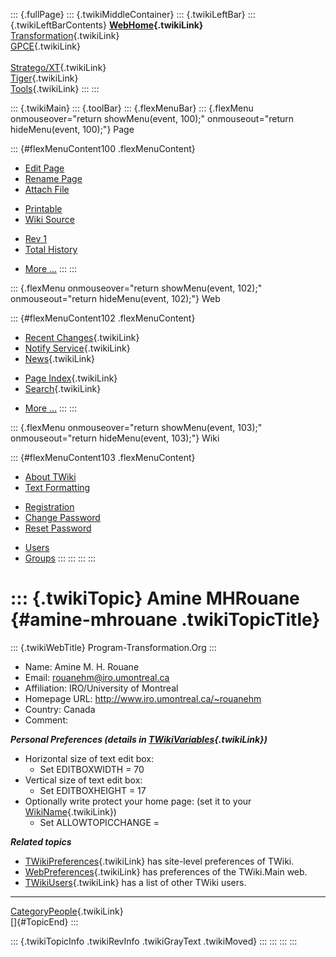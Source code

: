 ::: {.fullPage}
::: {.twikiMiddleContainer}
::: {.twikiLeftBar}
::: {.twikiLeftBarContents}
**[WebHome](WebHome){.twikiLink}**\
[Transformation](../Transform/WebHome){.twikiLink}\
[GPCE](../Gpce/WebHome){.twikiLink}\
\
[Stratego/XT](../Stratego/WebHome){.twikiLink}\
[Tiger](../Tiger/WebHome){.twikiLink}\
[Tools](../Tools/WebHome){.twikiLink}
:::
:::

::: {.twikiMain}
::: {.toolBar}
::: {.flexMenuBar}
::: {.flexMenu onmouseover="return showMenu(event, 100);" onmouseout="return hideMenu(event, 100);"}
Page

::: {#flexMenuContent100 .flexMenuContent}
-   [Edit
    Page](http://www.program-transformation.org/edit/Main/AmineMHRouane?t=1536825909)
-   [Rename
    Page](http://www.program-transformation.org/rename/Main/AmineMHRouane)
-   [Attach
    File](http://www.program-transformation.org/attach/Main/AmineMHRouane)

<!-- -->

-   [Printable](http://www.program-transformation.org/view/Main/AmineMHRouane?skin=print.pattern)
-   [Wiki
    Source](http://www.program-transformation.org/view/Main/AmineMHRouane?skin=text&raw=on&contenttype=text/plain)

<!-- -->

-   [Rev
    1](http://www.program-transformation.org/view/Main/AmineMHRouane?rev=1.1)
-   [Total
    History](http://www.program-transformation.org/rdiff/Main/AmineMHRouane)

<!-- -->

-   [More
    \...](http://www.program-transformation.org/oops/Main/AmineMHRouane?template=oopsmore&param1=1.1&param2=1.1)
:::
:::

::: {.flexMenu onmouseover="return showMenu(event, 102);" onmouseout="return hideMenu(event, 102);"}
Web

::: {#flexMenuContent102 .flexMenuContent}
-   [Recent Changes](WebChanges){.twikiLink}
-   [Notify Service](WebNotify){.twikiLink}
-   [News](WebNews){.twikiLink}

<!-- -->

-   [Page Index](WebIndex){.twikiLink}
-   [Search](WebSearch){.twikiLink}

<!-- -->

-   [More
    \...](http://www.program-transformation.org/oops/Main/AmineMHRouane?template=oopsmore&param1=1.1&param2=1.1)
:::
:::

::: {.flexMenu onmouseover="return showMenu(event, 103);" onmouseout="return hideMenu(event, 103);"}
Wiki

::: {#flexMenuContent103 .flexMenuContent}
-   [About
    TWiki](http://www.program-transformation.org/view/TWiki/WebHome)
-   [Text
    Formatting](http://www.program-transformation.org/view/TWiki/TextFormattingRules)

<!-- -->

-   [Registration](http://www.program-transformation.org/view/TWiki/TWikiRegistration)
-   [Change
    Password](http://www.program-transformation.org/view/TWiki/ChangePassword)
-   [Reset
    Password](http://www.program-transformation.org/view/TWiki/ResetPassword)

<!-- -->

-   [Users](http://www.program-transformation.org/view/Main/TWikiUsers)
-   [Groups](http://www.program-transformation.org/view/Main/TWikiGroups)
:::
:::
:::
:::

::: {.twikiTopic}
Amine MHRouane {#amine-mhrouane .twikiTopicTitle}
==============

::: {.twikiWebTitle}
Program-Transformation.Org
:::

-   Name: Amine M. H. Rouane
-   Email: <rouanehm@iro.umontreal.ca>
-   Affiliation: IRO/University of Montreal
-   Homepage URL: <http://www.iro.umontreal.ca/~rouanehm>
-   Country: Canada
-   Comment:

***Personal Preferences (details in
[TWikiVariables](../TWiki/TWikiVariables){.twikiLink})***

-   Horizontal size of text edit box:
    -   Set EDITBOXWIDTH = 70
-   Vertical size of text edit box:
    -   Set EDITBOXHEIGHT = 17
-   Optionally write protect your home page: (set it to your
    [WikiName](../TWiki/WikiName){.twikiLink})
    -   Set ALLOWTOPICCHANGE =

***Related topics***

-   [TWikiPreferences](../TWiki/TWikiPreferences){.twikiLink} has
    site-level preferences of TWiki.
-   [WebPreferences](WebPreferences){.twikiLink} has preferences of the
    TWiki.Main web.
-   [TWikiUsers](TWikiUsers){.twikiLink} has a list of other TWiki
    users.

------------------------------------------------------------------------

[CategoryPeople](../Transform/CategoryPeople){.twikiLink}\
[]{#TopicEnd}
:::

::: {.twikiTopicInfo .twikiRevInfo .twikiGrayText .twikiMoved}
:::
:::
:::
:::
